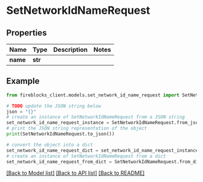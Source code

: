 # SetNetworkIdNameRequest


## Properties

Name | Type | Description | Notes
------------ | ------------- | ------------- | -------------
**name** | **str** |  | 

## Example

```python
from fireblocks_client.models.set_network_id_name_request import SetNetworkIdNameRequest

# TODO update the JSON string below
json = "{}"
# create an instance of SetNetworkIdNameRequest from a JSON string
set_network_id_name_request_instance = SetNetworkIdNameRequest.from_json(json)
# print the JSON string representation of the object
print(SetNetworkIdNameRequest.to_json())

# convert the object into a dict
set_network_id_name_request_dict = set_network_id_name_request_instance.to_dict()
# create an instance of SetNetworkIdNameRequest from a dict
set_network_id_name_request_from_dict = SetNetworkIdNameRequest.from_dict(set_network_id_name_request_dict)
```
[[Back to Model list]](../README.md#documentation-for-models) [[Back to API list]](../README.md#documentation-for-api-endpoints) [[Back to README]](../README.md)


